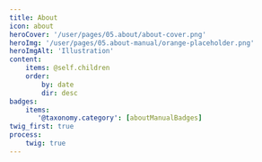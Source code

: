 ```yaml
---
title: About
icon: about
heroCover: '/user/pages/05.about/about-cover.png'
heroImg: '/user/pages/05.about-manual/orange-placeholder.png'
heroImgAlt: 'Illustration'
content:
    items: @self.children
    order:
        by: date
        dir: desc
badges:
    items:
       '@taxonomy.category': [aboutManualBadges]
twig_first: true
process:
    twig: true
---
```

